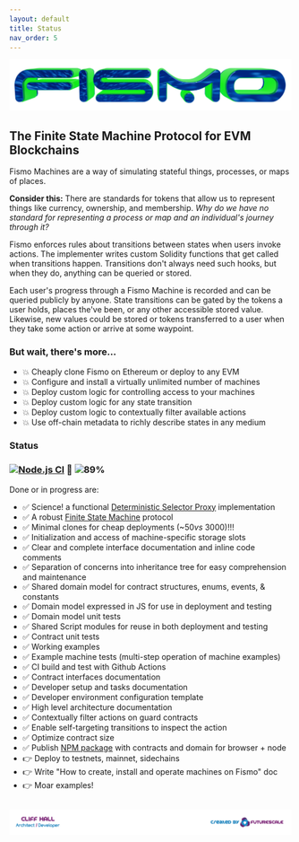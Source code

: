 ```yaml
---
layout: default
title: Status
nav_order: 5
---
```

![Fismo](images/fismo-logo.png)
## The Finite State Machine Protocol for EVM Blockchains
Fismo Machines are a way of simulating stateful things, processes, or maps of places.

**Consider this:** There are standards for tokens that allow us to represent things like currency, ownership, and membership. _Why do we have no standard for representing a process or map and an individual's journey through it?_

Fismo enforces rules about transitions between states when users invoke actions. The implementer writes custom Solidity functions that get called when transitions happen. Transitions don't always need such hooks, but when they do, anything can be queried or stored.

Each user's progress through a Fismo Machine is recorded and can be queried publicly by anyone. State transitions can be gated by the tokens a user holds, places the've been, or any other  accessible stored value. Likewise, new values could be stored or tokens transferred to a user when they take some action or arrive at some waypoint.

### But wait, there's more...
* 💥 Cheaply clone Fismo on Ethereum or deploy to any EVM
* 💥 Configure and install a virtually unlimited number of machines
* 💥 Deploy custom logic for controlling access to your machines
* 💥 Deploy custom logic for any state transition
* 💥 Deploy custom logic to contextually filter available actions
* 💥 Use off-chain metadata to richly describe states in any medium

### Status 
### [![Node.js CI](https://github.com/cliffhall/Fismo/actions/workflows/node.js.yml/badge.svg)](https://github.com/cliffhall/Fismo/actions/workflows/node.js.yml) 🔬 ![89%](https://progress-bar.dev/89/?title=Progress&width=100&color=000000)

Done or in progress are:
- ✅ Science! a functional [Deterministic Selector Proxy](docs/about.md#deterministic-selector-proxy) implementation
- ✅ A robust [Finite State Machine](https://en.wikipedia.org/wiki/Finite-state_machine) protocol
- ✅ Minimal clones for cheap deployments (~$50 vs ~$3000)!!!
- ✅ Initialization and access of machine-specific storage slots
- ✅ Clear and complete interface documentation and inline code comments
- ✅ Separation of concerns into inheritance tree for easy comprehension and maintenance
- ✅ Shared domain model for contract structures, enums, events, & constants
- ✅ Domain model expressed in JS for use in deployment and testing
- ✅ Domain model unit tests
- ✅ Shared Script modules for reuse in both deployment and testing
- ✅ Contract unit tests
- ✅ Working examples
- ✅ Example machine tests (multi-step operation of machine examples)
- ✅ CI build and test with Github Actions
- ✅ Contract interfaces documentation
- ✅ Developer setup and tasks documentation
- ✅ Developer environment configuration template
- ✅ High level architecture documentation
- ✅ Contextually filter actions on guard contracts
- ✅ Enable self-targeting transitions to inspect the action
- ✅ Optimize contract size
- ✅ Publish [NPM package](https://www.npmjs.com/package/fismo) with contracts and domain for browser + node
- 👉 Deploy to testnets, mainnet, sidechains
- 👉 Write "How to create, install and operate machines on Fismo" doc
- 👉 Moar examples!

##  [![Created by Futurescale](images/created-by.png)](https://futurescale.com)